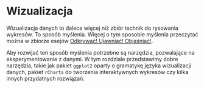 # Wizualizacja

Wizualizacja danych to dalece więcej niż zbiór technik do rysowania wykresów. To sposób myślenia. Więcej o tym sposobie myślenia przeczytać można w zbiorze esejów [Odkrywać! Ujawniać! Objaśniać!](http://biecek.pl/Eseje/). 

Aby rozwijać ten sposób myślenia potrzebne są narzędzia, pozwalające na eksperymentowanie z danymi. W tym rozdziale przedstawimy dobre narzędzia, takie jak pakiet `ggplot2` oparty o gramatykę języka wizualizacji danych, pakiet `rCharts` do tworzenia interaktywnych wykresów czy kilka innych przydatnych rozwiązań.


